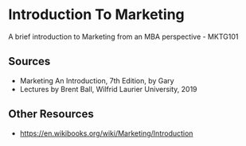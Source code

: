 # Introduction To Marketing
A brief introduction to Marketing from an MBA perspective - MKTG101

## Sources
* Marketing An Introduction, 7th Edition, by Gary
* Lectures by Brent Ball, Wilfrid Laurier University, 2019

## Other Resources
* https://en.wikibooks.org/wiki/Marketing/Introduction
